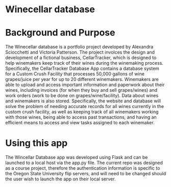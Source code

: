 # Winecellar database

# Background and Purpose
The Winecellar database is a portfolio project developed by Alexandra Sciocchetti and Victoria Patterson. The project involces the design and development of a fictional business, CellarTracker, which is designed to help winemakers keep track of their wines during the winemaking process. Specifically, the CellarTracker Database App contains a database system for a Custom Crush Facility that processes 50,000 gallons of wine grapes/juice per year for up to 20 different winemakers. Winemakers are able to upload and access important information and paperwork about their wines, including invoices (for when they buy and sell grapes/wines) and work orders (work to be done on grapes/wine/facility). Data about wines and winemakers is also stored. Specifically, the website and database will solve the problem of needing accurate records for all wines currently in the custom crush facility, as well as keeping track of all winemakers working with those wines, being able to access past transactions, and having an efficient means to access and view tasks assigned to each winemaker. 

# Using this app
The Wincellar Database app was developed using Flask and can be launched to a local host via the app.py file. The current repo was designed as a course project, therefore the authentication information is specific to the Oregon State University flip servers, and will need to be changed should the user wish to launch the app on their local server. 
